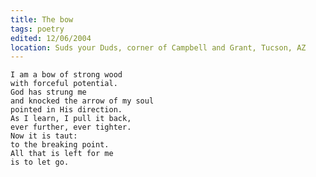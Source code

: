 ```yaml
---
title: The bow
tags: poetry
edited: 12/06/2004
location: Suds your Duds, corner of Campbell and Grant, Tucson, AZ
---
```


    I am a bow of strong wood
    with forceful potential.
    God has strung me
    and knocked the arrow of my soul
    pointed in His direction.
    As I learn, I pull it back,
    ever further, ever tighter.
    Now it is taut:
    to the breaking point.
    All that is left for me
    is to let go.


